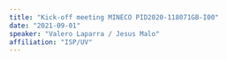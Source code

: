 ```yaml
---
title: "Kick-off meeting MINECO PID2020-118071GB-I00"
date: "2021-09-01"
speaker: "Valero Laparra / Jesus Malo"
affiliation: "ISP/UV"
---
```

